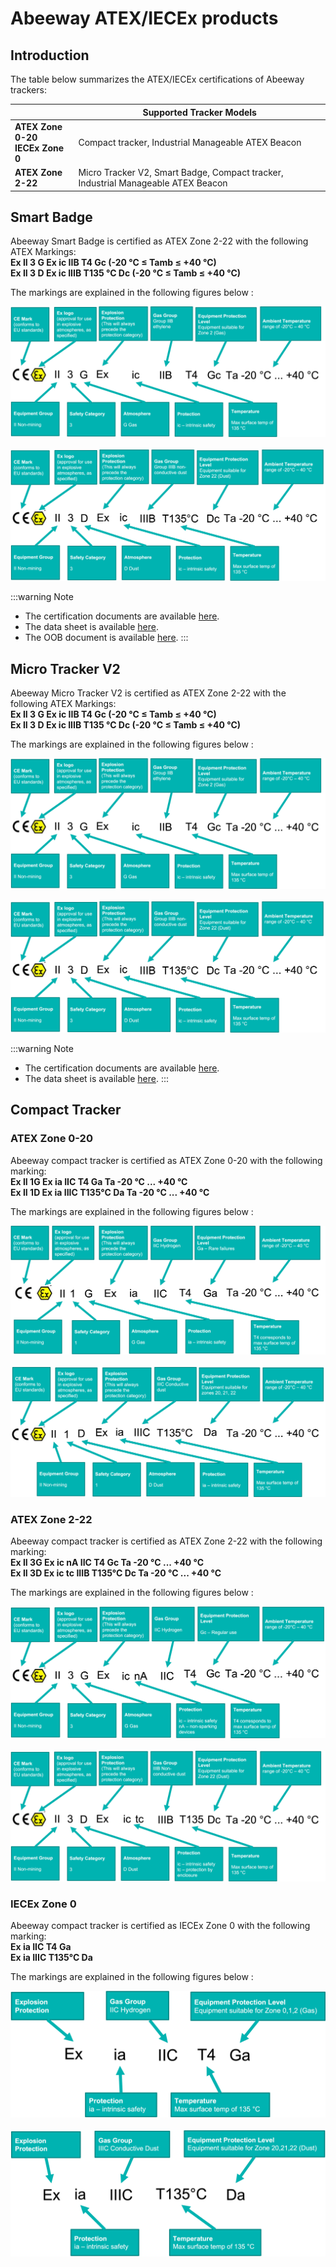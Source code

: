 # Abeeway ATEX/IECEx products

## Introduction
The table below summarizes the ATEX/IECEx certifications of Abeeway trackers:

|                                          | Supported Tracker Models                                                          |
|------------------------------------------|-----------------------------------------------------------------------------------|
| **ATEX Zone 0-20** <br/>**IECEx Zone 0** | Compact tracker, Industrial Manageable ATEX Beacon                                |  
| **ATEX Zone 2-22**                       | Micro Tracker V2, Smart Badge, Compact tracker, Industrial Manageable ATEX Beacon |


## Smart Badge

Abeeway Smart Badge is certified as ATEX Zone 2-22 with the following ATEX Markings:<br/>
 **Ex II 3 G Ex ic IIB T4 Gc (-20 °C ≤ Tamb ≤ +40 °C)** <br/>
 **Ex II 3 D Ex ic IIIB T135 °C Dc (-20 °C ≤ Tamb ≤ +40 °C)** <br/>

The markings are explained in the following figures below :

![img](images/ATEX_zone_II_G_SB_MTV2.png)
<br/><br/>
![img](images/ATEX_zone_II_D_SB_MTV2.png)


:::warning Note
- The certification documents are available [here](../documentation-library/abeeway-trackers.md#certifications).
- The data sheet is available [here](../documentation-library/abeeway-trackers.md#data-sheets).
- The OOB document is available [here](../documentation-library/abeeway-trackers.md#out-of-box-user-guides).
:::

## Micro Tracker V2

Abeeway Micro Tracker V2 is certified as ATEX Zone 2-22 with the following ATEX Markings:<br/>
 **Ex II 3 G Ex ic IIB T4 Gc (-20 °C ≤ Tamb ≤ +40 °C)** <br/>
 **Ex II 3 D Ex ic IIIB T135 °C Dc (-20 °C ≤ Tamb ≤ +40 °C)** <br/>

The markings are explained in the following figures below :

![img](images/ATEX_zone_II_G_SB_MTV2.png)
<br/><br/>
![img](images/ATEX_zone_II_D_SB_MTV2.png)

:::warning Note
- The certification documents are available [here](../documentation-library/abeeway-trackers.md#certifications).
- The data sheet is available [here](../documentation-library/abeeway-trackers.md#data-sheets).
:::

## Compact Tracker

### ATEX Zone 0-20
Abeeway compact tracker is certified as ATEX Zone 0-20 with the following marking:<br/>
 **Ex II 1G Ex ia IIC T4 Ga Ta -20 °C ... +40 °C** <br/>
 **Ex II 1D Ex ia IIIC T135°C Da Ta -20 °C ... +40 °C** <br/>

The markings are explained in the following figures below :

![img](images/ATEX_zone_0_G_CT.png)
<br/><br/>
![img](images/ATEX_zone_0_D_CT.png)


### ATEX Zone 2-22
Abeeway compact tracker is certified as ATEX Zone 2-22 with the following marking:<br/>
 **Ex II 3G Ex ic nA IIC T4 Gc Ta -20 °C ... +40 °C** <br/>
 **Ex II 3D Ex ic tc IIIB T135°C Dc Ta -20 °C ... +40 °C** <br/>

The markings are explained in the following figures below :

![img](images/ATEX_zone_II_G_CT.png)
<br/><br/>
![img](images/ATEX_zone_II_D_CT.png)

### IECEx Zone 0
Abeeway compact tracker is certified as IECEx Zone 0 with the following marking:<br/>
 **Ex ia IIC T4 Ga** <br/>
 **Ex ia IIIC T135°C Da** <br/>

The markings are explained in the following figures below :

![img](images/IECEx_zone_0_G_CT.png)
<br/><br/>
![img](images/IECEx_zone_0_D_CT.png)
